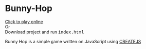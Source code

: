 # Bunny-Hop

<a href="https://sachi-d.github.io/myApps/BunnyHop">Click to play online</a><br>Or<br>
Download project and run <span style="font-family:Courier;">index.html</span>

Bunny Hop is a simple game written on JavaScript using <a href="http://createjs.com/">CREATEJS</a>
